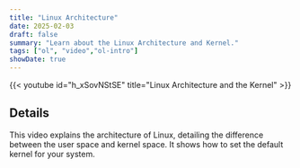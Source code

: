 ```yaml
---
title: "Linux Architecture"
date: 2025-02-03
draft: false
summary: "Learn about the Linux Architecture and Kernel."
tags: ["ol", "video","ol-intro"]
showDate: true
---
```


{{< youtube id="h_xSovNStSE" title="Linux Architecture and the Kernel" >}}

## Details

This video explains the architecture of Linux, detailing the difference between the user space and kernel space. It shows how to set the default kernel for your system.

